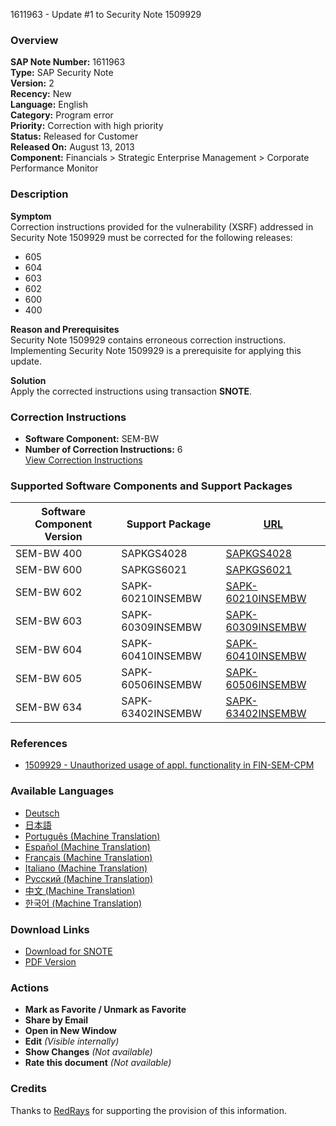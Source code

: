 1611963 - Update #1 to Security Note 1509929

### Overview
**SAP Note Number:** 1611963  
**Type:** SAP Security Note  
**Version:** 2  
**Recency:** New  
**Language:** English  
**Category:** Program error  
**Priority:** Correction with high priority  
**Status:** Released for Customer  
**Released On:** August 13, 2013  
**Component:** Financials > Strategic Enterprise Management > Corporate Performance Monitor

### Description
**Symptom**  
Correction instructions provided for the vulnerability (XSRF) addressed in Security Note 1509929 must be corrected for the following releases:
- 605
- 604
- 603
- 602
- 600
- 400

**Reason and Prerequisites**  
Security Note 1509929 contains erroneous correction instructions. Implementing Security Note 1509929 is a prerequisite for applying this update.

**Solution**  
Apply the corrected instructions using transaction **SNOTE**.

### Correction Instructions
- **Software Component:** SEM-BW
- **Number of Correction Instructions:** 6  
[View Correction Instructions](https://me.sap.com/corrins/0001611963/49)

### Supported Software Components and Support Packages
| Software Component Version | Support Package | [URL](https://me.sap.com/supportpackage)                     |
|----------------------------|-----------------|----------------------------------------------------------------|
| SEM-BW 400                 | SAPKGS4028      | [SAPKGS4028](https://me.sap.com/supportpackage/SAPKGS4028)      |
| SEM-BW 600                 | SAPKGS6021      | [SAPKGS6021](https://me.sap.com/supportpackage/SAPKGS6021)      |
| SEM-BW 602                 | SAPK-60210INSEMBW | [SAPK-60210INSEMBW](https://me.sap.com/supportpackage/SAPK-60210INSEMBW) |
| SEM-BW 603                 | SAPK-60309INSEMBW | [SAPK-60309INSEMBW](https://me.sap.com/supportpackage/SAPK-60309INSEMBW) |
| SEM-BW 604                 | SAPK-60410INSEMBW | [SAPK-60410INSEMBW](https://me.sap.com/supportpackage/SAPK-60410INSEMBW) |
| SEM-BW 605                 | SAPK-60506INSEMBW | [SAPK-60506INSEMBW](https://me.sap.com/supportpackage/SAPK-60506INSEMBW) |
| SEM-BW 634                 | SAPK-63402INSEMBW | [SAPK-63402INSEMBW](https://me.sap.com/supportpackage/SAPK-63402INSEMBW) |

### References
- [1509929 - Unauthorized usage of appl. functionality in FIN-SEM-CPM](https://me.sap.com/notes/1509929)

### Available Languages
- [Deutsch](https://me.sap.com/notes/0001611963/D)
- [日本語](https://me.sap.com/notes/0001611963/J)
- [Português (Machine Translation)](https://me.sap.com/notes/0001611963/P)
- [Español (Machine Translation)](https://me.sap.com/notes/0001611963/S)
- [Français (Machine Translation)](https://me.sap.com/notes/0001611963/F)
- [Italiano (Machine Translation)](https://me.sap.com/notes/0001611963/I)
- [Русский (Machine Translation)](https://me.sap.com/notes/0001611963/R)
- [中文 (Machine Translation)](https://me.sap.com/notes/0001611963/1)
- [한국어 (Machine Translation)](https://me.sap.com/notes/0001611963/3)

### Download Links
- [Download for SNOTE](https://notesdownloads.sap.com/note/0040000009573072017)
- [PDF Version](https://userapps.support.sap.com/sap/support/sfm/notes/print/0001611963?language=en-US&token=2EBC1B99A53EEACB811B5AC5F9F79AA3)

### Actions
- **Mark as Favorite / Unmark as Favorite**  
- **Share by Email**  
- **Open in New Window**  
- **Edit** _(Visible internally)_  
- **Show Changes** _(Not available)_  
- **Rate this document** _(Not available)_

### Credits
Thanks to [RedRays](https://redrays.io) for supporting the provision of this information.